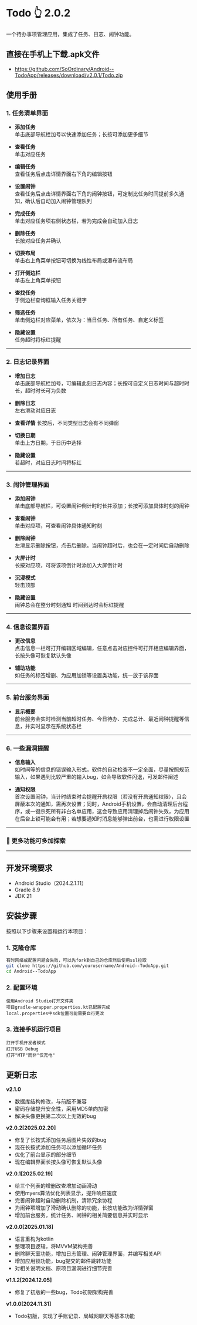 # Todo 👆 2.0.2

一个待办事项管理应用，集成了任务、日志、闹钟功能。

## 直接在手机上下载.apk文件

- https://github.com/SoOrdinary/Android--TodoApp/releases/download/v2.0.1/Todo.zip

## 使用手册

### 1. 任务清单界面

- **添加任务**  
  单击底部导航栏加号以快速添加任务；长按可添加更多细节

- **查看任务**  
  单击对应任务

- **编辑任务**  
  查看任务后点击详情界面右下角的编辑按钮

- **设置闹钟**  
  查看任务后点击详情界面右下角的闹钟按钮，可定制比任务时间提前多久通知，确认后自动加入闹钟管理队列

- **完成任务**  
  单击对应任务项右侧状态栏，若为完成会自动加入日志

- **删除任务**  
  长按对应任务并确认

- **切换布局**  
  单击右上角菜单按钮可切换为线性布局或瀑布流布局

- **打开侧边栏**  
  单击左上角菜单按钮

- **查找任务**  
  于侧边栏查询框输入任务关键字

- **筛选任务**  
  单击侧边栏对应菜单，依次为：当日任务、所有任务、自定义标签

- **隐藏设置**  
  任务超时将标红提醒

---

### 2. 日志记录界面

- **增加日志**  
  单击底部导航栏加号，可编辑此刻日志内容；长按可自定义日志时间与超时时长，超时时长可为负数

- **删除日志**  
  左右滑动对应日志

- **查看详情**
  长按后，不同类型日志会有不同弹窗

- **切换日期**  
  单击上方日期，于日历中选择

- **隐藏设置**  
  若超时，对应日志时间将标红

---

### 3. 闹钟管理界面

- **添加闹钟**  
  单击底部导航栏，可设置闹钟倒计时时长并添加；长按可添加具体时刻的闹钟

- **查看闹钟**  
  单击对应项，可查看闹钟具体通知时刻

- **删除闹钟**  
  左滑显示删除按钮，点击后删除。当闹钟超时后，也会在一定时间后自动删除

- **大屏计时**  
  长按对应项，可将该项倒计时添加入大屏倒计时

- **沉浸模式**  
  轻击顶部

- **隐藏设置**  
  闹钟总会在整分时刻通知
  时间到达时会标红提醒

---

### 4. 信息设置界面

- **更改信息**  
  点击信息一栏可打开编辑区域编辑，任意点击对应控件可打开相应编辑界面，长按头像可恢复默认头像

- **辅助功能**  
  如任务的标签增删、为应用加锁等设置类功能，统一放于该界面

---

### 5. 前台服务界面

- **显示概要**  
  前台服务会实时检测当前超时任务、今日待办、完成总计、最近闹钟提醒等信息，并实时显示在系统状态栏

---

### 6. 一些漏洞提醒

- **信息输入**  
  如时间等的信息的错误输入形式，软件的自动检查不一定全面，尽量按照规范输入，如果遇到比较严重的输入bug，如会导致软件闪退，可发邮件阐述

- **通知权限**  
  首次设置闹钟，当计时结束时会提醒开启权限（若没有开启通知权限），且会屏蔽本次的通知，需再次设置；同时，Android手机设置，会自动清理后台程序，或一键杀死所有非白名单应用，这会导致应用清理掉后闹钟失效，为应用在后台上锁可能会有用；若想要通知时消息能够弹出前台，也需进行权限设置

---

### 🌱 更多功能可多加探索

---

## 开发环境要求

- Android Studio（2024.2.1.11）
- Gradle 8.9
- JDK 21

## 安装步骤

按照以下步骤来设置和运行本项目：

### 1. 克隆仓库

```bash
有时网络或配置问题会失败，可以先fork到自己的仓库然后使用ssl拉取
git clone https://github.com/yourusername/Android--TodoApp.git
cd Android--TodoApp
```

### 2. 配置环境

```
使用Android Studio打开文件夹
项目gradle-wrapper.properties.kt已配置完成
local.properties中sdk位置可能需要自行更改
```

### 3. 连接手机运行项目

```
打开手机开发者模式
打开USB Debug
打开"MTP"而非"仅充电"
```

## 更新日志

**v2.1.0**
- 数据库结构修改，与前版不兼容
- 密码存储提升安全性，采用MD5单向加密
- 解决头像更换第二次以上无效的bug

**v2.0.2[2025.02.20]**

- 修复了长按式添加任务后图片失效的bug
- 现在长按式添加任务可以添加循环任务
- 优化了前台显示的部分细节
- 现在编辑界面长按头像可恢复默认头像

**v2.0.1[2025.02.19]**

- 给三个列表的增删改查增加动画滑动
- 使用myers算法优化列表显示，提升响应速度
- 完善闹钟超时自动删除机制，清除冗余协程
- 为闹钟项增加了滑动确认删除的功能，长按功能改为详情弹窗
- 增加前台服务，统计任务、闹钟的相关简要信息并实时显示

**v2.0.0[2025.01.18]**

- 语言重构为kotlin
- 整理项目逻辑，将MVVM架构完善
- 删除聊天室功能，增加日志管理、闹钟管理界面，并编写相关API
- 增加应用锁功能，bug提交的邮件跳转功能
- 对相关说明文档、原项目漏洞进行细节完善

**v1.1.2[2024.12.05]**

- 修复了初版的一些bug，Todo初期架构完善

**v1.0.0[2024.11.31]**

- Todo初版，实现了手账记录、局域网聊天等基本功能